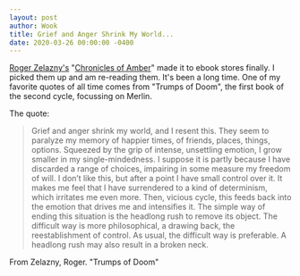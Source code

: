 ```yaml
---
layout: post
author: Wook
title: Grief and Anger Shrink My World...
date: 2020-03-26 00:00:00 -0400
---
```


[Roger Zelazny's](https://en.wikipedia.org/wiki/Roger_Zelazny "Roger Zelazny on Wikipedia")
"[Chronicles of Amber](https://en.wikipedia.org/wiki/The_Chronicles_of_Amber "Chronicles of Amber on Wikipedia")"
made it to ebook stores finally.  I picked them up and am re-reading them.  It's been a long time.
One of my favorite quotes of all time comes from "Trumps of Doom", the first book of the second
cycle, focussing on Merlin.

The quote:

> Grief and anger shrink my world, and I resent this. They seem to paralyze my memory of happier times, of friends, places, things, options. Squeezed by the grip of intense, unsettling emotion, I grow smaller in my single-mindedness. I suppose it is partly because I have discarded a range of choices, impairing in some measure my freedom of will. I don’t like this, but after a point I have small control over it. It makes me feel that I have surrendered to a kind of determinism, which irritates me even more. Then, vicious cycle, this feeds back into the emotion that drives me and intensifies it. The simple way of ending this situation is the headlong rush to remove its object. The difficult way is more philosophical, a drawing back, the reestablishment of control. As usual, the difficult way is preferable. A headlong rush may also result in a broken neck.

From Zelazny, Roger.  "Trumps of Doom"